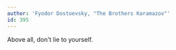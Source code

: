```yaml
---
author: 'Fyodor Dostoevsky, "The Brothers Karamazov"'
id: 395
---
```


Above all, don't lie to yourself.
